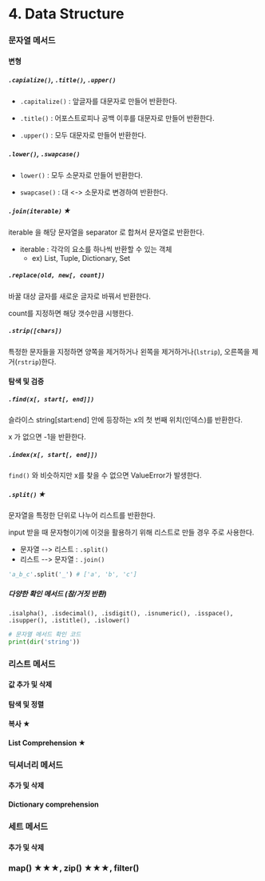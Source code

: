 # 4. Data Structure

### 문자열 메서드

#### 변형

##### `.capialize()`, `.title()`, `.upper()`

- `.capitalize()` : 앞글자를 대문자로 만들어 반환한다.

- `.title()` : 어포스트로피나 공백 이후를 대문자로 만들어 반환한다.
- `.upper()` : 모두 대문자로 만들어 반환한다.

##### `.lower()`, `.swapcase()`

- `lower()` : 모두 소문자로 만들어 반환한다.

* `swapcase()` : 대 <-> 소문자로 변경하여 반환한다.

##### `.join(iterable)` ★

iterable 을 해당 문자열을 separator 로 합쳐서 문자열로 반환한다.

- iterable : 각각의 요소를 하나씩 반환할 수 있는 객체
  - ex) List, Tuple, Dictionary, Set

##### `.replace(old, new[, count])`

바꿀 대상 글자를 새로운 글자로 바꿔서 반환한다.

count를 지정하면 해당 갯수만큼 시행한다.

##### `.strip([chars])`

특정한 문자들을 지정하면 양쪽을 제거하거나 왼쪽을 제거하거나(`lstrip`), 오른쪽을 제거(`rstrip`)한다.

#### 탐색 및 검증

##### `.find(x[, start[, end]])`

슬라이스 string[start:end] 안에 등장하는 x의 첫 번째 위치(인덱스)를 반환한다.

x 가 없으면 -1을 반환한다.

##### `.index(x[, start[, end]])`

`find()` 와 비슷하지만 x를 찾을 수 없으면 ValueError가 발생한다.

##### `.split()` ★

문자열을 특정한 단위로 나누어 리스트를 반환한다.

input 받을 때 문자형이기에 이것을 활용하기 위해 리스트로 만들 경우 주로 사용한다.

- 문자열 --> 리스트 : `.split()`
- 리스트 --> 문자열 : `.join()`

```python
'a_b_c'.split('_') # ['a', 'b', 'c']
```

##### 다양한 확인 메서드 (참/거짓 반환)

`.isalpha(), .isdecimal(), .isdigit(), .isnumeric(), .isspace(), .isupper(), .istitle(), .islower()`

```python
# 문자열 메서드 확인 코드
print(dir('string'))
```

### 리스트 메서드

#### 값 추가 및 삭제

#### 탐색 및 정렬

#### 복사 ★

#### List Comprehension ★



### 딕셔너리 메서드

#### 추가 및 삭제

#### Dictionary comprehension

### 세트 메서드

#### 추가 및 삭제

### map() ★★★, zip() ★★★, filter()